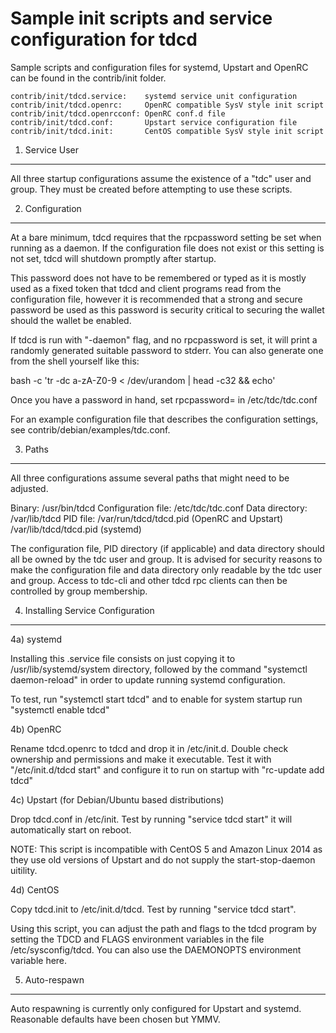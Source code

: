 Sample init scripts and service configuration for tdcd
==========================================================

Sample scripts and configuration files for systemd, Upstart and OpenRC
can be found in the contrib/init folder.

    contrib/init/tdcd.service:    systemd service unit configuration
    contrib/init/tdcd.openrc:     OpenRC compatible SysV style init script
    contrib/init/tdcd.openrcconf: OpenRC conf.d file
    contrib/init/tdcd.conf:       Upstart service configuration file
    contrib/init/tdcd.init:       CentOS compatible SysV style init script

1. Service User
---------------------------------

All three startup configurations assume the existence of a "tdc" user
and group.  They must be created before attempting to use these scripts.

2. Configuration
---------------------------------

At a bare minimum, tdcd requires that the rpcpassword setting be set
when running as a daemon.  If the configuration file does not exist or this
setting is not set, tdcd will shutdown promptly after startup.

This password does not have to be remembered or typed as it is mostly used
as a fixed token that tdcd and client programs read from the configuration
file, however it is recommended that a strong and secure password be used
as this password is security critical to securing the wallet should the
wallet be enabled.

If tdcd is run with "-daemon" flag, and no rpcpassword is set, it will
print a randomly generated suitable password to stderr.  You can also
generate one from the shell yourself like this:

bash -c 'tr -dc a-zA-Z0-9 < /dev/urandom | head -c32 && echo'

Once you have a password in hand, set rpcpassword= in /etc/tdc/tdc.conf

For an example configuration file that describes the configuration settings,
see contrib/debian/examples/tdc.conf.

3. Paths
---------------------------------

All three configurations assume several paths that might need to be adjusted.

Binary:              /usr/bin/tdcd
Configuration file:  /etc/tdc/tdc.conf
Data directory:      /var/lib/tdcd
PID file:            /var/run/tdcd/tdcd.pid (OpenRC and Upstart)
                     /var/lib/tdcd/tdcd.pid (systemd)

The configuration file, PID directory (if applicable) and data directory
should all be owned by the tdc user and group.  It is advised for security
reasons to make the configuration file and data directory only readable by the
tdc user and group.  Access to tdc-cli and other tdcd rpc clients
can then be controlled by group membership.

4. Installing Service Configuration
-----------------------------------

4a) systemd

Installing this .service file consists on just copying it to
/usr/lib/systemd/system directory, followed by the command
"systemctl daemon-reload" in order to update running systemd configuration.

To test, run "systemctl start tdcd" and to enable for system startup run
"systemctl enable tdcd"

4b) OpenRC

Rename tdcd.openrc to tdcd and drop it in /etc/init.d.  Double
check ownership and permissions and make it executable.  Test it with
"/etc/init.d/tdcd start" and configure it to run on startup with
"rc-update add tdcd"

4c) Upstart (for Debian/Ubuntu based distributions)

Drop tdcd.conf in /etc/init.  Test by running "service tdcd start"
it will automatically start on reboot.

NOTE: This script is incompatible with CentOS 5 and Amazon Linux 2014 as they
use old versions of Upstart and do not supply the start-stop-daemon uitility.

4d) CentOS

Copy tdcd.init to /etc/init.d/tdcd. Test by running "service tdcd start".

Using this script, you can adjust the path and flags to the tdcd program by
setting the TDCD and FLAGS environment variables in the file
/etc/sysconfig/tdcd. You can also use the DAEMONOPTS environment variable here.

5. Auto-respawn
-----------------------------------

Auto respawning is currently only configured for Upstart and systemd.
Reasonable defaults have been chosen but YMMV.

